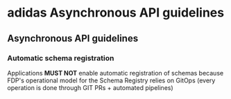 # adidas Asynchronous API guidelines

## Asynchronous API guidelines

### Automatic schema registration

Applications **MUST NOT** enable automatic registration of schemas because FDP's operational model for the Schema Registry relies on GitOps (every operation is done through GIT PRs + automated pipelines)